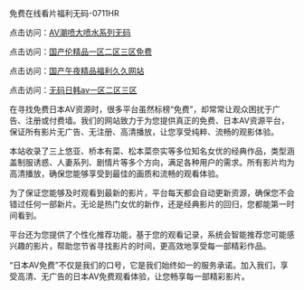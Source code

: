 免费在线看片福利无码-0711HR

点击访问：<a href="https://heiliaozj3tjd.pages.dev">AV潮喷大喷水系列无码</a>

点击访问：<a href="https://heiliaoga6s9v.pages.dev">国产伦精品一区二区三区免费</a>

点击访问：<a href="https://heiliaozj3tjd.pages.dev">国产午夜精品福利久久网站</a>

点击访问：<a href="https://heiliaozj3tjd.pages.dev">无码日韩av一区二区三区</a>


在寻找免费日本AV资源时，很多平台虽然标榜“免费”，却常常让观众困扰于广告、注册或付费墙。我们的网站致力于为您提供真正的免费、日本AV资源平台，保证所有影片无广告、无注册、高清播放，让您享受纯粹、流畅的观影体验。

本站收录了三上悠亚、桥本有菜、松本菜奈实等多位知名女优的经典作品，类型涵盖制服诱惑、人妻系列、剧情片等多个方向，满足各种用户的需求。所有影片均为高清播放，确保您能够享受到最佳的画质和流畅的观看体验。

为了保证您能够及时观看到最新的影片，平台每天都会自动更新资源，确保您不会错过任何一部新片。无论是热门女优的新作，还是经典影片的回归，您都能第一时间看到。

平台还为您提供了个性化推荐功能，基于您的观看记录，系统会智能推荐您可能感兴趣的影片，帮助您节省寻找影片的时间，更高效地享受每一部精彩作品。

“日本AV免费”不仅是我们的口号，它是我们始终如一的服务承诺。加入我们，享受高清、无广告的日本AV免费观看体验，让您畅享每一部精彩影片。

<span style="display:none;">[Canonical link](https://github.com/kg20250711/riben574)</span>

